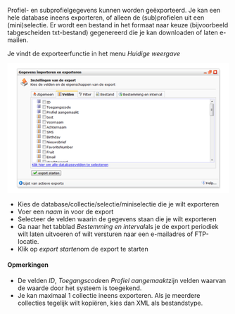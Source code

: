 Profiel- en subprofielgegevens kunnen worden geëxporteerd. Je kan een
hele database ineens exporteren, of alleen de (sub)profielen uit een
(mini)selectie. Er wordt een bestand in het formaat naar keuze
(bijvoorbeeld tabgescheiden txt-bestand) gegenereerd die je kan
downloaden of laten e-mailen.

Je vindt de exporteerfunctie in het menu *Huidige weergave*

![](../images/exportdiallog.png)

-   Kies de database/collectie/selectie/miniselectie die je wilt
    exporteren
-   Voer een *naam* in voor de export
-   Selecteer de velden waarin de gegevens staan die je wilt exporteren
-   Ga naar het tabblad *Bestemming en interval*als je de export
    periodiek wilt laten uitvoeren of wilt versturen naar een
    e-mailadres of FTP-locatie.
-   Klik op *export starten*om de export te starten

#### Opmerkingen

-   De velden *ID*, *Toegangscode*en *Profiel aangemaakt*zijn velden
    waarvan de waarde door het systeem is toegekend.
-   Je kan maximaal 1 collectie ineens exporteren. Als je meerdere
    collecties tegelijk wilt kopiëren, kies dan XML als bestandstype.

